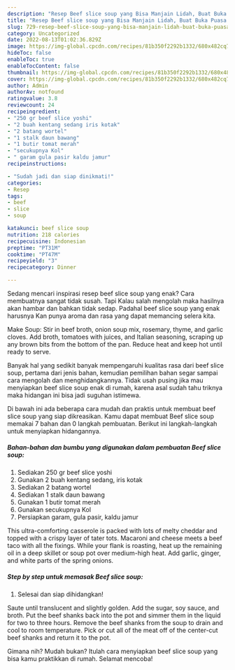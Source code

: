 ```yaml
---
description: "Resep Beef slice soup yang Bisa Manjain Lidah, Buat Buka Puasa Bikin Ngiler"
title: "Resep Beef slice soup yang Bisa Manjain Lidah, Buat Buka Puasa Bikin Ngiler"
slug: 729-resep-beef-slice-soup-yang-bisa-manjain-lidah-buat-buka-puasa-bikin-ngiler
category: Uncategorized
date: 2022-08-13T01:02:36.829Z
image: https://img-global.cpcdn.com/recipes/81b350f2292b1332/680x482cq70/beef-slice-soup-foto-resep-utama.jpg
hideToc: false
enableToc: true
enableTocContent: false
thumbnail: https://img-global.cpcdn.com/recipes/81b350f2292b1332/680x482cq70/beef-slice-soup-foto-resep-utama.jpg
cover: https://img-global.cpcdn.com/recipes/81b350f2292b1332/680x482cq70/beef-slice-soup-foto-resep-utama.jpg
author: Admin
authorAv: notfound
ratingvalue: 3.8
reviewcount: 24
recipeingredient:
- "250 gr beef slice yoshi"
- "2 buah kentang sedang iris kotak"
- "2 batang wortel"
- "1 stalk daun bawang"
- "1 butir tomat merah"
- "secukupnya Kol"
- " garam gula pasir kaldu jamur"
recipeinstructions:

- "Sudah jadi dan siap dinikmati!"
categories:
- Resep
tags:
- beef
- slice
- soup

katakunci: beef slice soup 
nutrition: 218 calories
recipecuisine: Indonesian
preptime: "PT31M"
cooktime: "PT47M"
recipeyield: "3"
recipecategory: Dinner

---
```



Sedang mencari inspirasi resep beef slice soup yang enak? Cara membuatnya sangat tidak susah. Tapi Kalau salah mengolah maka hasilnya akan hambar dan bahkan tidak sedap. Padahal beef slice soup yang enak harusnya Kan punya aroma dan rasa yang dapat memancing selera kita.


Make Soup: Stir in beef broth, onion soup mix, rosemary, thyme, and garlic cloves. Add broth, tomatoes with juices, and Italian seasoning, scraping up any brown bits from the bottom of the pan. Reduce heat and keep hot until ready to serve.

Banyak hal yang sedikit banyak mempengaruhi kualitas rasa dari beef slice soup, pertama dari jenis bahan, kemudian pemilihan bahan segar sampai cara mengolah dan menghidangkannya. Tidak usah pusing jika mau menyiapkan beef slice soup enak di rumah, karena asal sudah tahu triknya maka hidangan ini bisa jadi suguhan istimewa.


Di bawah ini ada beberapa cara mudah dan praktis untuk membuat beef slice soup yang siap dikreasikan. Kamu dapat membuat Beef slice soup memakai 7 bahan dan 0 langkah pembuatan. Berikut ini langkah-langkah untuk menyiapkan hidangannya.

<!--inarticleads1-->

##### Bahan-bahan dan bumbu yang digunakan dalam pembuatan Beef slice soup:

1. Sediakan 250 gr beef slice yoshi
1. Gunakan 2 buah kentang sedang, iris kotak
1. Sediakan 2 batang wortel
1. Sediakan 1 stalk daun bawang
1. Gunakan 1 butir tomat merah
1. Gunakan secukupnya Kol
1. Persiapkan  garam, gula pasir, kaldu jamur


This ultra-comforting casserole is packed with lots of melty cheddar and topped with a crispy layer of tater tots. Macaroni and cheese meets a beef taco with all the fixings. While your flank is roasting, heat up the remaining oil in a deep skillet or soup pot over medium-high heat. Add garlic, ginger, and white parts of the spring onions. 

<!--inarticleads2-->

##### Step by step untuk memasak Beef slice soup:


1. Selesai dan siap dihidangkan!

Saute until translucent and slightly golden. Add the sugar, soy sauce, and broth. Put the beef shanks back into the pot and simmer them in the liquid for two to three hours. Remove the beef shanks from the soup to drain and cool to room temperature. Pick or cut all of the meat off of the center-cut beef shanks and return it to the pot. 

Gimana nih? Mudah bukan? Itulah cara menyiapkan beef slice soup yang bisa kamu praktikkan di rumah. Selamat mencoba!
